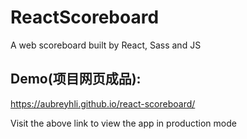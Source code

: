 # ReactScoreboard
A web scoreboard built by React, Sass and JS

## Demo(项目网页成品):

https://aubreyhli.github.io/react-scoreboard/

Visit the above link to view the app in production mode
